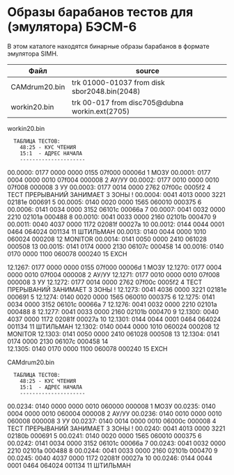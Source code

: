 # Образы барабанов тестов для (эмулятора) БЭСМ-6
В этом каталоге находятся бинарные образы барабанов
в формате эмулятора SIMH.

| Файл          | source                                         |
| ---           | ---                                            |
| CAMdrum20.bin | trk 01000-01037 from disk sbor2048.bin(2048)   |
| workin20.bin  | trk 00-017 from disc705@dubna workin.ext(2705) |

workin20.bin

      ТАБЛИЦА ТЕСТОВ:
        48:25 - КУС ЧТЕНИЯ
        15:1  - АДРЕС НАЧАЛА
        ---------------------
00.0000:  0177 0000 0000 0155  07f000 00006d 1  МОЗУ
00.0001:  0177 0004 0000 0010  07f004 000008 2  АУ/УУ
00.0002:  0177 0010 0000 0010  07f008 000008 3  УУ
00.0003:  0177 0014 0000 2762  07f00c 0005f2 4  ТЕСТ ПРЕРЫВАНИЙ ЗАНИМАЕТ 3 ЗОНЫ !
00.0004:  0041 4013 0000 3221  02181e 000691 5
00.0005:  0140 0020 0000 1565  060010 000375 6
00.0006:  0141 0034 0000 3152  06101c 00066a 7
00.0007:  0041 0032 0000 2210  02101a 000488 8
00.0010:  0041 0033 0000 2160  02101b 000470 9
00.0011:  0040 4037 0000 1172  02081f 00027a 10
00.0012:  0144 0044 0001 0464  064024 001134 11  ШТИЛЬМАН
00.0013:  0140 0044 0000 1010  060024 000208 12  MONITOR
00.0014:  0141 0050 0000 2410  061028 000508 13
00.0015:  0141 0174 0000 2130  06107c 000458 14
00.0016:  0140 0170 0000 1100  060078 000240 15  EXCH

12.1267:  0177 0000 0000 0155  07f000 00006d 1  МОЗУ
12.1270:  0177 0004 0000 0010  07f004 000008 2  АУ/УУ
12.1271:  0177 0010 0000 0010  07f008 000008 3  УУ
12.1272:  0177 0014 0000 2762  07f00c 0005f2 4  ТЕСТ ПРЕРЫВАНИЙ ЗАНИМАЕТ 3 ЗОНЫ !
12.1273:  0041 4036 0000 3221  02181e 000691 5
12.1274:  0140 0020 0000 1565  060010 000375 6
12.1275:  0141 0034 0000 3152  06101c 00066a 7
12.1276:  0041 0032 0000 2210  02101a 000488 8
12.1277:  0041 0033 0000 2160  02101b 000470 9
12.1300:  0040 4037 0000 1172  02081f 00027a 10
12.1301:  0144 0044 0001 0464  064024 001134 11  ШТИЛЬМАН
12.1302:  0140 0044 0000 1010  060024 000208 12  MONITOR
12.1303:  0141 0050 0000 2410  061028 000508 13
12.1304:  0141 0174 0000 2130  06107c 000458 14  
12.1305:  0140 0170 0000 1100  060078 000240 15  EXCH


CAMdrum20.bin

      ТАБЛИЦА ТЕСТОВ:
        48:25 - КУС ЧТЕНИЯ
        15:1  - АДРЕС НАЧАЛА
        ---------------------
00.0234:  0140 0000 0000 0010  060000 000008 1  МОЗУ
00.0235:  0140 0004 0000 0010  060004 000008 2  АУ/УУ
00.0236:  0140 0010 0000 0010  060008 000008 3  УУ
00.0237:  0140 0014 0000 0010  06000c 000008 4  ТЕСТ ПРЕРЫВАНИЙ ЗАНИМАЕТ 3 ЗОНЫ !
00.0240:  0041 4013 0000 3221  02180b 000691 5
00.0241:  0140 0020 0000 1565  060010 000375 6
00.0242:  0141 0034 0000 3152  06101c 00066a 7
00.0243:  0041 0032 0000 2210  02101a 000488 8
00.0244:  0041 0033 0000 2160  02101b 000470 9
00.0245:  0040 4037 0000 1172  02081f 00027a 10
00.0246:  0144 0044 0001 0464  064024 001134 11  ШТИЛЬМАН


